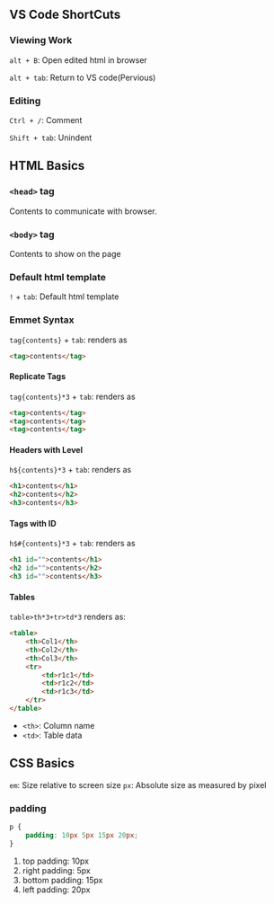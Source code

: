 ## VS Code ShortCuts


### Viewing Work
`alt + B`: Open edited html in browser

`alt + tab`: Return to VS code(Pervious)

### Editing
`Ctrl + /`: Comment

`Shift + tab`: Unindent



## HTML Basics

### `<head>` tag
Contents to communicate with browser.

### `<body>` tag
Contents to show on the page

### Default html template

`!` + `tab`: Default html template

### Emmet Syntax

`tag{contents}` + `tab`: renders as 
```html
<tag>contents</tag>
```

#### Replicate Tags
`tag{contents}*3` + `tab`: renders as 
```html
<tag>contents</tag>
<tag>contents</tag>
<tag>contents</tag>
```

#### Headers with Level
`h${contents}*3` + `tab`: renders as 
```html
<h1>contents</h1>
<h2>contents</h2>
<h3>contents</h3>
```

#### Tags with ID
`h$#{contents}*3` + `tab`: renders as 
```html
<h1 id="">contents</h1>
<h2 id="">contents</h2>
<h3 id="">contents</h3>
```


#### Tables

`table>th*3+tr>td*3` renders as:
```html
<table>
    <th>Col1</th>
    <th>Col2</th>
    <th>Col3</th>
    <tr>
        <td>r1c1</td>
        <td>r1c2</td>
        <td>r1c3</td>
    </tr>
</table>
```

- `<th>`: Column name
- `<td>`: Table data


## CSS Basics
`em`: Size relative to screen size
`px`: Absolute size as measured by pixel

### padding
```css
p {
    padding: 10px 5px 15px 20px;
}
```
1. top padding: 10px
2. right padding: 5px
3. bottom padding: 15px
4. left padding: 20px
